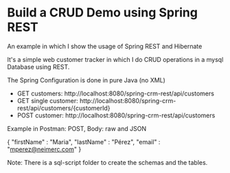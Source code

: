 # **Build a CRUD Demo using Spring REST**

An example in which I show the usage of Spring REST and Hibernate

It's a simple web customer tracker in which I do CRUD operations in a mysql Database using REST.

The Spring Configuration is done in pure Java (no XML)


* GET customers: http://localhost:8080/spring-crm-rest/api/customers
* GET single customer: http://localhost:8080/spring-crm-rest/api/customers/{customerId}
* POST customer: http://localhost:8080/spring-crm-rest/api/customers

Example in Postman: POST, Body: raw and JSON

{
	"firstName" : "Maria",
	"lastName" : "Pérez",
	"email" : "mperez@neimerc.com"
}


Note: There is a sql-script folder to create the schemas and the tables.